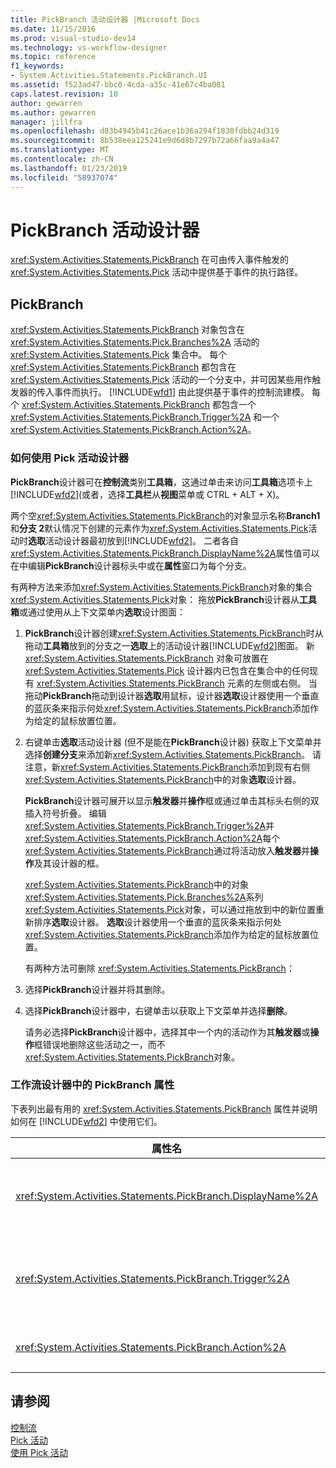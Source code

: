 ```yaml
---
title: PickBranch 活动设计器 |Microsoft Docs
ms.date: 11/15/2016
ms.prod: visual-studio-dev14
ms.technology: vs-workflow-designer
ms.topic: reference
f1_keywords:
- System.Activities.Statements.PickBranch.UI
ms.assetid: f523ad47-bbc0-4cda-a35c-41e67c4ba081
caps.latest.revision: 10
author: gewarren
ms.author: gewarren
manager: jillfra
ms.openlocfilehash: d83b4945b41c26ace1b36a294f1830fdbb24d319
ms.sourcegitcommit: 8b538eea125241e9d6d8b7297b72a66faa9a4a47
ms.translationtype: MT
ms.contentlocale: zh-CN
ms.lasthandoff: 01/23/2019
ms.locfileid: "58937074"
---
```

# <a name="pickbranch-activity-designer"></a>PickBranch 活动设计器
<xref:System.Activities.Statements.PickBranch> 在可由传入事件触发的 <xref:System.Activities.Statements.Pick> 活动中提供基于事件的执行路径。  
  
## <a name="pickbranch"></a>PickBranch  
 <xref:System.Activities.Statements.PickBranch> 对象包含在 <xref:System.Activities.Statements.Pick.Branches%2A> 活动的 <xref:System.Activities.Statements.Pick> 集合中。 每个 <xref:System.Activities.Statements.PickBranch> 都包含在 <xref:System.Activities.Statements.Pick> 活动的一个分支中，并可因某些用作触发器的传入事件而执行。 [!INCLUDE[wfd1](../includes/wfd1-md.md)] 由此提供基于事件的控制流建模。 每个 <xref:System.Activities.Statements.PickBranch> 都包含一个 <xref:System.Activities.Statements.PickBranch.Trigger%2A> 和一个 <xref:System.Activities.Statements.PickBranch.Action%2A>。  
  
### <a name="how-to-use-the-pick-activity-designer"></a>如何使用 Pick 活动设计器  
 **PickBranch**设计器可在**控制流**类别**工具箱**，这通过单击来访问**工具箱**选项卡上[!INCLUDE[wfd2](../includes/wfd2-md.md)](或者，选择**工具栏**从**视图**菜单或 CTRL + ALT + X)。  
  
 两个空<xref:System.Activities.Statements.PickBranch>的对象显示名称**Branch1**和**分支 2**默认情况下创建的元素作为<xref:System.Activities.Statements.Pick>活动时**选取**活动设计器最初放到[!INCLUDE[wfd2](../includes/wfd2-md.md)]。 二者各自<xref:System.Activities.Statements.PickBranch.DisplayName%2A>属性值可以在中编辑**PickBranch**设计器标头中或在**属性**窗口为每个分支。  
  
 有两种方法来添加<xref:System.Activities.Statements.PickBranch>对象的集合<xref:System.Activities.Statements.Pick>对象： 拖放**PickBranch**设计器从**工具箱**或通过使用从上下文菜单内**选取**设计图面：  
  
1. **PickBranch**设计器创建<xref:System.Activities.Statements.PickBranch>时从拖动**工具箱**放到的分支之一**选取**上的活动设计器[!INCLUDE[wfd2](../includes/wfd2-md.md)]图面。 新 <xref:System.Activities.Statements.PickBranch> 对象可放置在 <xref:System.Activities.Statements.Pick> 设计器内已包含在集合中的任何现有 <xref:System.Activities.Statements.PickBranch> 元素的左侧或右侧。 当拖动**PickBranch**拖动到设计器**选取**用鼠标，设计器**选取**设计器使用一个垂直的蓝灰条来指示何处<xref:System.Activities.Statements.PickBranch>添加作为给定的鼠标放置位置。  
  
2. 右键单击**选取**活动设计器 (但不是能在**PickBranch**设计器) 获取上下文菜单并选择**创建分支**来添加新<xref:System.Activities.Statements.PickBranch>。 请注意，新<xref:System.Activities.Statements.PickBranch>添加到现有右侧<xref:System.Activities.Statements.PickBranch>中的对象**选取**设计器。  
  
   **PickBranch**设计器可展开以显示**触发器**并**操作**框或通过单击其标头右侧的双插入符号折叠。 编辑<xref:System.Activities.Statements.PickBranch.Trigger%2A>并<xref:System.Activities.Statements.PickBranch.Action%2A>每个<xref:System.Activities.Statements.PickBranch>通过将活动放入**触发器**并**操作**及其设计器的框。  
  
   <xref:System.Activities.Statements.PickBranch>中的对象<xref:System.Activities.Statements.Pick.Branches%2A>系列<xref:System.Activities.Statements.Pick>对象，可以通过拖放到中的新位置重新排序**选取**设计器。 **选取**设计器使用一个垂直的蓝灰条来指示何处<xref:System.Activities.Statements.PickBranch>添加作为给定的鼠标放置位置。  
  
   有两种方法可删除 <xref:System.Activities.Statements.PickBranch>：  
  
3. 选择**PickBranch**设计器并将其删除。  
  
4. 选择**PickBranch**设计器中，右键单击以获取上下文菜单并选择**删除**。  
  
   请务必选择**PickBranch**设计器中，选择其中一个内的活动作为其**触发器**或**操作**框错误地删除这些活动之一，而不<xref:System.Activities.Statements.PickBranch>对象。  
  
### <a name="pickbranch-properties-in-the-workflow-designer"></a>工作流设计器中的 PickBranch 属性  
 下表列出最有用的 <xref:System.Activities.Statements.PickBranch> 属性并说明如何在 [!INCLUDE[wfd2](../includes/wfd2-md.md)] 中使用它们。  
  
|属性名|必需|用法|  
|-------------------|--------------|-----------|  
|<xref:System.Activities.Statements.PickBranch.DisplayName%2A>|False|标头中显示的友好名称**PickBranch**设计器。 默认值为 Branch。<br /><br /> 虽然 <xref:System.Activities.Activity.DisplayName%2A> 不是绝对必需的，但最好使用该属性。|  
|<xref:System.Activities.Statements.PickBranch.Trigger%2A>|True|每个 <xref:System.Activities.Statements.PickBranch> 都包含一个可调用 <xref:System.Activities.Statements.PickBranch.Trigger%2A> 的 <xref:System.Activities.Statements.PickBranch.Action%2A> 操作。|  
|<xref:System.Activities.Statements.PickBranch.Action%2A>|False|每个 <xref:System.Activities.Statements.PickBranch> 都包含一个触发时将执行的 <xref:System.Activities.Statements.PickBranch.Action%2A>。|  
  
## <a name="see-also"></a>请参阅  
 [控制流](../workflow-designer/control-flow-activity-designers.md)   
 [Pick 活动](http://msdn.microsoft.com/library/b3e49b7f-0285-4720-8c09-11ae18f0d53e)   
 [使用 Pick 活动](http://msdn.microsoft.com/library/b89be812-a247-4025-b0e3-ffb20db027a6)